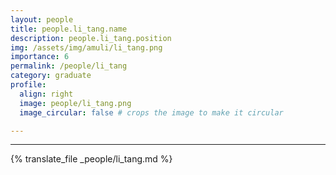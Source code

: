 ```yaml
---
layout: people
title: people.li_tang.name
description: people.li_tang.position
img: /assets/img/amuli/li_tang.png
importance: 6
permalink: /people/li_tang
category: graduate
profile:
  align: right
  image: people/li_tang.png
  image_circular: false # crops the image to make it circular

---
```


---
{% translate_file _people/li_tang.md %}

